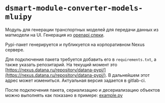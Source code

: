 # `dsmart-module-converter-models-mluipy`

Модуль для генерации транспортных моделей для передачи данных из матмодели на
UI. Генерация из [openapi спеки](../spec-converter-math.yaml).

Pypi-пакет генерируется и публикуется на корпоративном Nexus сервере.

Для подключения пакета требуется добавить его в `requirements.txt`, а также
указать репозитарий. На текущий момент это [https://nexus.datana.ru/repository/datana-pypi/](https://nexus.datana.ru/repository/datana-pypi/).
В дальнейшем этот адрес может измениться. Актуальная версия задается в gitlab-ci.

После подключения пакета, сериализацию и десериализацию объектов
можно выполнять как показано в примере: [example.py](example.py)
 

